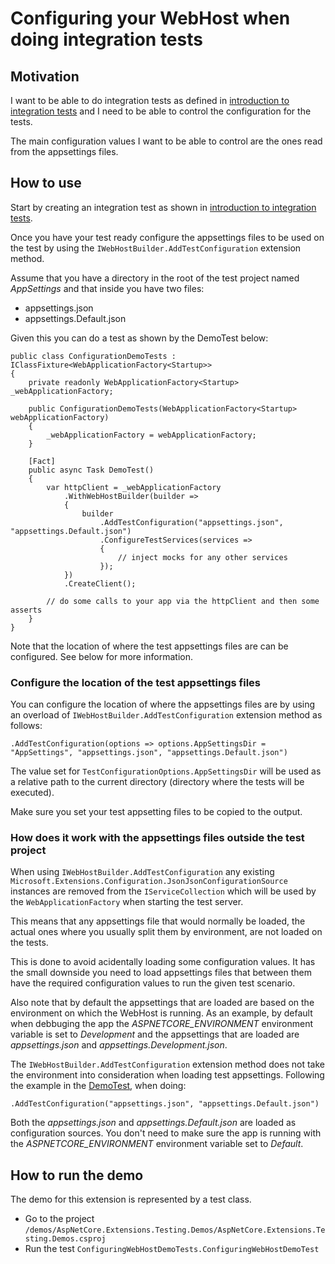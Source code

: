 ﻿# Configuring your WebHost when doing integration tests

## Motivation

I want to be able to do integration tests as defined in [introduction to integration tests](https://docs.microsoft.com/en-us/aspnet/core/test/integration-tests?#introduction-to-integration-tests) and I need to be able to control the configuration for the tests.

The main configuration values I want to be able to control are the ones read from the appsettings files.

## How to use

Start by creating an integration test as shown in [introduction to integration tests](https://docs.microsoft.com/en-us/aspnet/core/test/integration-tests?#introduction-to-integration-tests).

Once you have your test ready configure the appsettings files to be used on the test by using the `IWebHostBuilder.AddTestConfiguration` extension method.

Assume that you have a directory in the root of the test project named *AppSettings* and that inside you have two files:

* appsettings.json
* appsettings.Default.json

Given this you can do a test as shown by the DemoTest below:

```
public class ConfigurationDemoTests : IClassFixture<WebApplicationFactory<Startup>>
{
	private readonly WebApplicationFactory<Startup> _webApplicationFactory;

	public ConfigurationDemoTests(WebApplicationFactory<Startup> webApplicationFactory)
	{
		_webApplicationFactory = webApplicationFactory;
	}

	[Fact]
	public async Task DemoTest()
	{
		var httpClient = _webApplicationFactory
			.WithWebHostBuilder(builder =>
			{
				builder
					.AddTestConfiguration("appsettings.json", "appsettings.Default.json")
					.ConfigureTestServices(services =>
					{
						// inject mocks for any other services
					});
			})
			.CreateClient();

		// do some calls to your app via the httpClient and then some asserts
	}
}
```

Note that the location of where the test appsettings files are can be configured. See below for more information.

### Configure the location of the test appsettings files

You can configure the location of where the appsettings files are by using an overload of `IWebHostBuilder.AddTestConfiguration` extension method as follows:

```
.AddTestConfiguration(options => options.AppSettingsDir = "AppSettings", "appsettings.json", "appsettings.Default.json")
```

The value set for `TestConfigurationOptions.AppSettingsDir` will be used as a relative path to the current directory (directory where the tests will be executed).

Make sure you set your test appsetting files to be copied to the output.

### How does it work with the appsettings files outside the test project

When using `IWebHostBuilder.AddTestConfiguration` any existing `Microsoft.Extensions.Configuration.JsonJsonConfigurationSource` instances are removed from the `IServiceCollection` which will be used by the `WebApplicationFactory` when starting the test server.

This means that any appsettings file that would normally be loaded, the actual ones where you usually split them by environment, are not loaded on the tests.

This is done to avoid acidentally loading some configuration values. It has the small downside you need to load appsettings files that between them have the required configuration values to run the given test scenario.

Also note that by default the appsettings that are loaded are based on the environment on which the WebHost is running. As an example, by default when debbuging the app the *ASPNETCORE_ENVIRONMENT* environment variable is set to *Development* and the appsettings that are loaded are *appsettings.json* and *appsettings.Development.json*. 

The `IWebHostBuilder.AddTestConfiguration` extension method does not take the environment into consideration when loading test appsettings. Following the example in the [DemoTest](#how-to-use), when doing:

```
.AddTestConfiguration("appsettings.json", "appsettings.Default.json")
```

Both the *appsettings.json* and *appsettings.Default.json* are loaded as configuration sources. You don't need to make sure the app is running with the *ASPNETCORE_ENVIRONMENT* environment variable set to *Default*.

## How to run the demo

The demo for this extension is represented by a test class.

* Go to the project `/demos/AspNetCore.Extensions.Testing.Demos/AspNetCore.Extensions.Testing.Demos.csproj`
* Run the test `ConfiguringWebHostDemoTests.ConfiguringWebHostDemoTest`